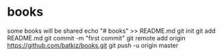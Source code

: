 # books
some books will be shared
echo "# books" >> README.md
git init
git add README.md
git commit -m "first commit"
git remote add origin https://github.com/batkiz/books.git
git push -u origin master
